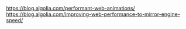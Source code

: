 https://blog.algolia.com/performant-web-animations/
https://blog.algolia.com/improving-web-performance-to-mirror-engine-speed/


